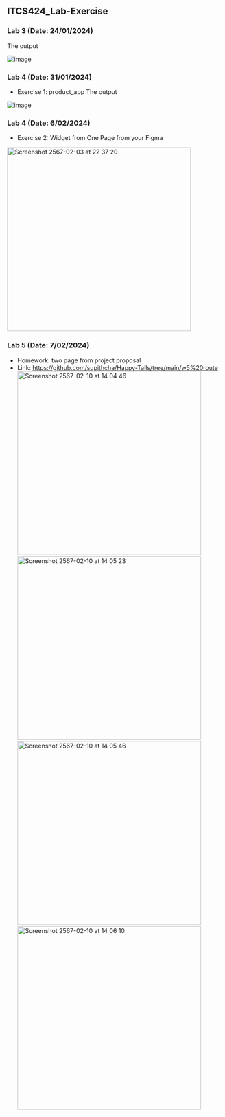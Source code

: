 ## ITCS424_Lab-Exercise

### Lab 3 (Date: 24/01/2024)
The output

![image](https://github.com/supithcha/ITCS424_Lab-Exercise/assets/106173639/6f86ff6f-2157-4203-bda0-f8654bc2a029)

### Lab 4 (Date: 31/01/2024) 
- Exercise 1: product_app
The output

![image](https://github.com/supithcha/ITCS424_Lab-Exercise/assets/106173639/8dadad40-5422-4fc2-b562-a95a9eb4245a)

### Lab 4 (Date: 6/02/2024) 
- Exercise 2: Widget from One Page from your Figma
<img width="428" alt="Screenshot 2567-02-03 at 22 37 20" src="https://github.com/supithcha/Happy-Tails/assets/106173639/7a2fed38-2af2-41cf-8772-a5768af70a06">

### Lab 5 (Date: 7/02/2024)
- Homework: two page from project proposal <br>
- Link: https://github.com/supithcha/Happy-Tails/tree/main/w5%20route <br>
<img width="428" alt="Screenshot 2567-02-10 at 14 04 46" src="https://github.com/supithcha/ITCS424_Lab-Exercise/assets/106173639/501bd8be-5635-44f8-bf98-79a732923c8c"> <br>
<img width="428" alt="Screenshot 2567-02-10 at 14 05 23" src="https://github.com/supithcha/ITCS424_Lab-Exercise/assets/106173639/557c231c-fe13-4758-a51e-d9770a343e32"> <br>
<img width="428" alt="Screenshot 2567-02-10 at 14 05 46" src="https://github.com/supithcha/ITCS424_Lab-Exercise/assets/106173639/2203ee20-c659-46eb-a329-8d4aa49cea5c"> <br>
<img width="428" alt="Screenshot 2567-02-10 at 14 06 10" src="https://github.com/supithcha/ITCS424_Lab-Exercise/assets/106173639/77a809ea-f469-4bce-8842-27b8e3fa3682"> <br>
